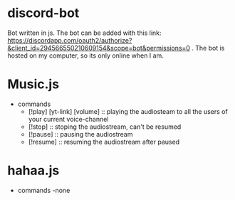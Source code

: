 # discord-bot
Bot written in js. The bot can be added with this link: https://discordapp.com/oauth2/authorize?&client_id=294566550210609154&scope=bot&permissions=0 . The bot is hosted on my computer, so its only online when I am.

# Music.js 
- commands
  -  [!play] [yt-link] [volume] :: playing the audiosteam to all the users of your current voice-channel
  -  [!stop] :: stoping the audiostream, can't be resumed
  -  [!pause] :: pausing the audiostream
  -  [!resume] :: resuming the audiostream after paused
 
 # hahaa.js 
- commands
  -none
  
  

  
 
